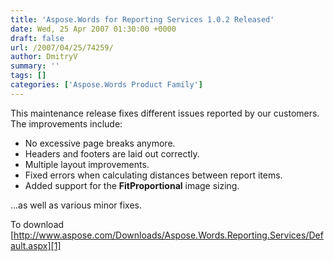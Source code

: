 ```yaml
---
title: 'Aspose.Words for Reporting Services 1.0.2 Released'
date: Wed, 25 Apr 2007 01:30:00 +0000
draft: false
url: /2007/04/25/74259/
author: DmitryV
summary: ''
tags: []
categories: ['Aspose.Words Product Family']
---
```


This maintenance release fixes different issues reported by our customers. The improvements include:

*   No excessive page breaks anymore.
*   Headers and footers are laid out correctly.
*   Multiple layout improvements.
*   Fixed errors when calculating distances between report items.
*   Added support for the **FitProportional** image sizing.

...as well as various minor fixes.

To download [http://www.aspose.com/Downloads/Aspose.Words.Reporting.Services/Default.aspx][1]




[1]: https://docs.aspose.com/display/diagramjava/How+to+Convert+a+Visio+Diagram




